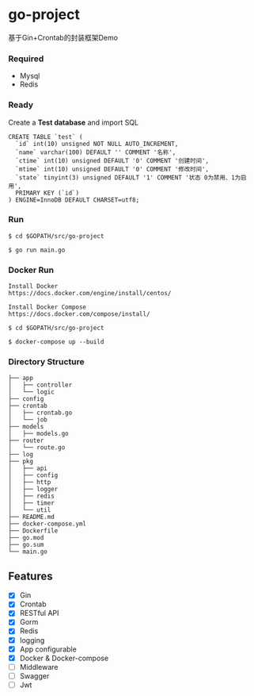 # go-project

基于Gin+Crontab的封装框架Demo

### Required

- Mysql
- Redis

### Ready

Create a **Test database** and import SQL

```
CREATE TABLE `test` (
  `id` int(10) unsigned NOT NULL AUTO_INCREMENT,
  `name` varchar(100) DEFAULT '' COMMENT '名称',
  `ctime` int(10) unsigned DEFAULT '0' COMMENT '创建时间',
  `mtime` int(10) unsigned DEFAULT '0' COMMENT '修改时间',
  `state` tinyint(3) unsigned DEFAULT '1' COMMENT '状态 0为禁用、1为启用',
  PRIMARY KEY (`id`)
) ENGINE=InnoDB DEFAULT CHARSET=utf8;
```

### Run

```
$ cd $GOPATH/src/go-project

$ go run main.go 
```

### Docker Run

```
Install Docker
https://docs.docker.com/engine/install/centos/

Install Docker Compose
https://docs.docker.com/compose/install/

$ cd $GOPATH/src/go-project

$ docker-compose up --build
```

### Directory Structure

```
├── app
│   ├── controller
│   └── logic
├── config
├── crontab
│   ├── crontab.go
│   └── job
├── models
│   ├── models.go
├── router
│   └── route.go
├── log
├── pkg
│   ├── api
│   ├── config
│   ├── http
│   ├── logger
│   ├── redis
│   ├── timer
│   └── util
├── README.md
├── docker-compose.yml
├── Dockerfile
├── go.mod
├── go.sum
└── main.go
```

## Features

- [x] Gin
- [x] Crontab
- [x] RESTful API
- [x] Gorm
- [x] Redis
- [x] logging
- [x] App configurable
- [x] Docker & Docker-compose
- [ ] Middleware
- [ ] Swagger
- [ ] Jwt
